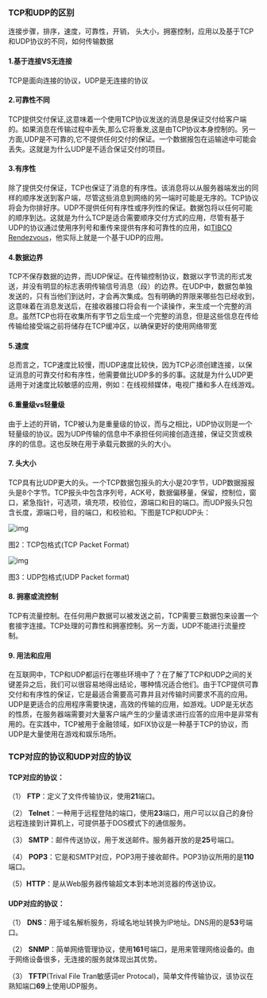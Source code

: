 ### TCP和UDP的区别

连接步骤，排序，速度，可靠性，开销， 头大小，拥塞控制，应用以及基于TCP和UDP协议的不同，如何传输数据

#### 1.基于连接VS无连接

TCP是面向连接的协议，UDP是无连接的协议

#### 2.可靠性不同

TCP提供交付保证,这意味着一个使用TCP协议发送的消息是保证交付给客户端的。如果消息在传输过程中丢失,那么它将重发,这是由TCP协议本身控制的。另一方面,UDP是不可靠的,它不提供任何交付的保证。一个数据报包在运输途中可能会丢失。这就是为什么UDP是不适合保证交付的项目。

#### 3.有序性

除了提供交付保证，TCP也保证了消息的有序性。该消息将以从服务器端发出的同样的顺序发送到客户端，尽管这些消息到网络的另一端时可能是无序的。TCP协议将会为你排好序。UDP不提供任何有序性或序列性的保证。数据包将以任何可能的顺序到达。这就是为什么TCP是适合需要顺序交付方式的应用，尽管有基于UDP的协议通过使用序列号和重传来提供有序和可靠性的应用，如[TIBCO Rendezvous](http://javarevisited.blogspot.sg/2010/10/tibco-rv-messagging.html)，他实际上就是一个基于UDP的应用。

####  4.数据边界

TCP不保存数据的边界，而UDP保证。在传输控制协议，数据以字节流的形式发送，并没有明显的标志表明传输信号消息（段）的边界。在UDP中，数据包单独发送的，只有当他们到达时，才会再次集成。包有明确的界限来哪些包已经收到，这意味着在消息发送后，在接收器接口将会有一个读操作，来生成一个完整的消息。虽然TCP也将在收集所有字节之后生成一个完整的消息，但是这些信息在传给传输给接受端之前将储存在TCP缓冲区，以确保更好的使用网络带宽

#### 5.速度

总而言之，TCP速度比较慢，而UDP速度比较快，因为TCP必须创建连接，以保证消息的可靠交付和有序性，他需要做比UDP多的多的事。这就是为什么UDP更适用于对速度比较敏感的应用，例如：在线视频媒体，电视广播和多人在线游戏。

#### 6.重量级vs轻量级

由于上述的开销，TCP被认为是重量级的协议，而与之相比，UDP协议则是一个轻量级的协议。因为UDP传输的信息中不承担任何间接创造连接，保证交货或秩序的的信息。这也反映在用于承载元数据的头的大小。

#### 7. 头大小

TCP具有比UDP更大的头。一个TCP数据包报头的大小是20字节，UDP数据报报头是8个字节。TCP报头中包含序列号，ACK号，数据偏移量，保留，控制位，窗口，紧急指针，可选项，填充项，校验位，源端口和目的端口。而UDP报头只包含长度，源端口号，目的端口，和校验和。下图是TCP和UDP头：



![img](https://img-blog.csdn.net/20160321115320061)

图2：TCP包格式(TCP Packet Format)



![img](https://img-blog.csdn.net/20160321115425437)

图3：UDP包格式(UDP Packet format)

#### 8. 拥塞或流控制

TCP有流量控制。在任何用户数据可以被发送之前，TCP需要三数据包来设置一个套接字连接。TCP处理的可靠性和拥塞控制。另一方面，UDP不能进行流量控制。

#### 9. 用法和应用

在互联网中，TCP和UDP都运行在哪些环境中了？在了解了TCP和UDP之间的关键差异之后，我们可以很容易地得出结论，哪种情况适合他们。由于TCP提供可靠交付和有序性的保证，它是最适合需要高可靠并且对传输时间要求不高的应用。UDP是更适合的应用程序需要快速，高效的传输的应用，如游戏。UDP是无状态的性质，在服务器端需要对大量客户端产生的少量请求进行应答的应用中是非常有用的。在实践中，TCP被用于金融领域，如FIX协议是一种基于TCP的协议，而UDP是大量使用在游戏和娱乐场所。

### **TCP对应的协议和UDP对应的协议**

#### **TCP对应的协议：**

（1） **FTP**：定义了文件传输协议，使用**21**端口。

（2） **Telnet**：一种用于远程登陆的端口，使用**23**端口，用户可以以自己的身份远程连接到计算机上，可提供基于DOS模式下的通信服务。

（3） **SMTP**：邮件传送协议，用于发送邮件。服务器开放的是**25**号端口。

（4） **POP3**：它是和SMTP对应，POP3用于接收邮件。POP3协议所用的是**110**端口。

（5）**HTTP**：是从Web服务器传输超文本到本地浏览器的传送协议。

#### **UDP对应的协议：**

（1） **DNS**：用于域名解析服务，将域名地址转换为IP地址。DNS用的是**53**号端口。

（2） **SNMP**：简单网络管理协议，使用**161**号端口，是用来管理网络设备的。由于网络设备很多，无连接的服务就体现出其优势。

（3） **TFTP**(Trival File Tran敏感词er Protocal)，简单文件传输协议，该协议在熟知端口**69**上使用UDP服务。
